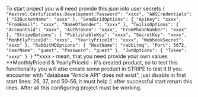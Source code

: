 To start project you will need provide this json into user secrets
`
{
  "Kestrel:Certificates:Development:Password": "xxxx",
  "AWSCredentials": {
    "S3BucketName": "xxxx"
  },
  "SendGridOptions": {
    "ApiKey": "xxxx",
    "FromEmail": "xxxx",
    "NameOfSender": "xxxx"
  },
  "TwilioOptions": {
    "AccountSid": "xxxx",
    "AuthToken": "xxxx",
    "FromPhoneNumber": "xxxx"
  },
  "StripeOptions": {
    "PublishableKey": "xxxx",
    "SecretKey": "xxxx",
    "MonhtlyPriceId": "xxxx",
    "YearlyPriceId": "xxxx",
    "WebhookSecret": "xxxx"
  },
  "RabbitMQOptions": {
    "HostName": "rabbitmq",
    "Port": 5672,
    "UserName": "guest",
    "Password": "guest"
  },
  "JwtOptions": {
    "Token": "xxxx"
  }
}
`
**xxxx -  mean, that you need provide your own values
**MonthlyPriceId & YearlyPriceId - it's created product, so to test this functionality you will also create some product in STRIPE to test it
If you encounter with "database "Article API" does not exist", just disable in first start lines:
26, 37, and 50-56, it must help (:
after successful start return this lines.
After all this configuring project must be working.
